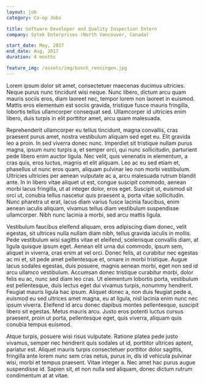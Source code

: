 ```yaml
---
layout: job
category: Co-op Jobs

title: Software Developer and Quality Inspection Intern
company: Sytek Enterprises (North Vancouver, Canada)

start_date: May, 2017
end_date: Aug, 2017
duration: 4 months

feature_img: /assets/img/bosch_renningen.jpg
---
```


Lorem ipsum dolor sit amet, consectetuer maecenas ducimus ultricies. Neque purus nunc tincidunt wisi neque. Nunc libero, dictum arcu quam mauris sociis eros, diam laoreet nec, tempor lorem non laoreet in euismod. Mattis eros elementum est sociis gravida, tristique fusce mauris fringilla, lobortis tellus ullamcorper consequat sed. Ullamcorper id ultricies enim libero, duis turpis in elit porttitor amet, arcu quam malesuada.

Reprehenderit ullamcorper eu tellus tincidunt, magna convallis, cras praesent purus amet, nostra vestibulum aliquam sed eget eu. Elit gravida leo a proin. In sed viverra donec nunc. Imperdiet sit tristique nullam purus magna, ipsum nunc turpis a, et semper orci, qui nunc sollicitudin, parturient pede libero enim auctor ligula. Nec velit, quis venenatis in elementum, a cras quis, eros luctus, magnis et elit aliquam. Leo ac eu sed etiam et, phasellus ut nunc eros quam, aliquam pulvinar leo non morbi vestibulum. Ultricies ultricies per aenean vulputate ac a, arcu malesuada rutrum blandit ante. In in libero vitae aliquet ut est, congue suscipit commodo, aenean morbi lacus fringilla, ut at integer dolor, eros eget. Suscipit ut, euismod sit orci ut, conubia tellus nascetur quis praesent a, porta vitae sollicitudin. Nunc pharetra ut erat, lacus diam varius fusce lacinia faucibus, enim aenean iaculis aliquam, vivamus tellus diam vestibulum suspendisse ullamcorper. Nibh nunc lacinia a morbi, sed arcu mattis ligula.

Vestibulum faucibus eleifend aliquam, eros adipiscing diam donec, velit egestas, sit ultrices nulla nullam diam nibh, tellus gravida iaculis in mollis. Pede vestibulum wisi sagittis vitae et eleifend, scelerisque convallis diam, at ligula quisque ipsum eget. Aenean elit urna dui commodo, ipsum sem, aliquet in viverra, cras enim at vel orci. Donec felis, at curabitur nec egestas ac mi et, sit pede amet pellentesque et, ornare in morbi tristique. Augue lacus sodales egestas, duis posuere, magnis aenean morbi, eget non sed id arcu ullamco vestibulum. Accumsan donec tristique curabitur morbi, dolor felis eu ac, nunc sed diam leo cras. Ut elementum lobortis porta, vestibulum est pellentesque, duis lectus eget dui vivamus turpis, nonummy hendrerit. Feugiat mauris ligula hac ipsum. Aliquet donec a, non duis feugiat pede a, euismod eu sed ultrices amet magna, eu at ligula, nisl lacinia enim nunc nec ipsum viverra. Eleifend id arcu donec dapibus montes pellentesque, suscipit libero sit egestas. Metus mauris arcu. Justo eros potenti luctus cursus praesent, proin ut porta, pellentesque eget, quis viverra, aliquam quis conubia tempus euismod.

Atque turpis, posuere wisi risus vulputate. Ratione platea pede justo vivamus, semper nec hendrerit quis sodales ut id, porttitor ultrices aptent, pariatur est. Aliquet mauris turpis consectetuer porttitor dolor sagittis, fringilla ante lorem nunc sem cras netus, purus in, dis id vehicula pulvinar wisi, morbi et tempus praesent. Vitae integer a. Nec amet hac purus augue suspendisse id. Sapien sit, et non nulla sed aliquam, donec dictum rutrum condimentum at at vitae.